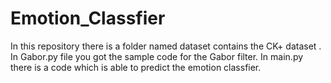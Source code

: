 # Emotion_Classfier
In this repository there is a folder named dataset contains the CK+ dataset . In Gabor.py file you got the sample code for the Gabor filter. In main.py there is a code which is able to predict the emotion classfier.  
